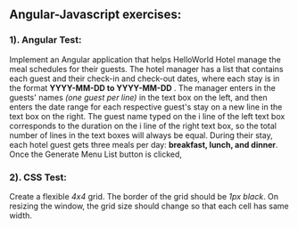 ## Angular-Javascript exercises:

### 1). Angular Test:

Implement an Angular application that helps HelloWorld Hotel manage the meal schedules for their guests. The hotel manager has a list that contains each guest and their check-in and check-out dates, where each stay is in the format **YYYY-MM-DD to YYYY-MM-DD** . The manager enters in the guests' names *(one guest
per line)* in the text box on the left, and then enters the date range for each respective guest's stay on a new
line in the text box on the right. The guest name typed on the i line of the left text box corresponds to the duration on the i line of the right text box, so the total number of lines in the text boxes will always be
equal. During their stay, each hotel guest gets three meals per day: **breakfast, lunch, and dinner**. Once the Generate Menu List button is clicked,

### 2). CSS Test:

Create a flexible *4x4* grid. The border of the grid should be *1px black*. On resizing the window, the grid size should change so that each cell has same width.
